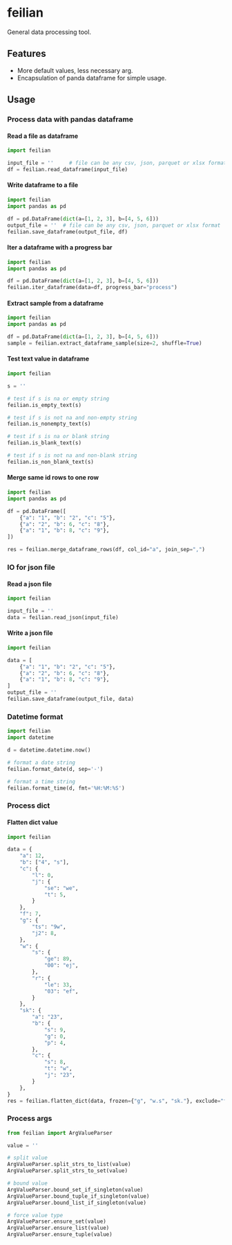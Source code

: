 # feilian

General data processing tool.

## Features

- More default values, less necessary arg.
- Encapsulation of panda dataframe for simple usage.

## Usage

### Process data with pandas dataframe

#### Read a file as dataframe

```python
import feilian

input_file = ''     # file can be any csv, json, parquet or xlsx format
df = feilian.read_dataframe(input_file)
```

#### Write dataframe to a file

```python
import feilian
import pandas as pd

df = pd.DataFrame(dict(a=[1, 2, 3], b=[4, 5, 6]))
output_file = ''  # file can be any csv, json, parquet or xlsx format
feilian.save_dataframe(output_file, df)
```

#### Iter a dataframe with a progress bar

```python
import feilian
import pandas as pd

df = pd.DataFrame(dict(a=[1, 2, 3], b=[4, 5, 6]))
feilian.iter_dataframe(data=df, progress_bar="process")
```

#### Extract sample from a dataframe

```python
import feilian
import pandas as pd

df = pd.DataFrame(dict(a=[1, 2, 3], b=[4, 5, 6]))
sample = feilian.extract_dataframe_sample(size=2, shuffle=True)
```

#### Test text value in dataframe

```python
import feilian

s = ''

# test if s is na or empty string
feilian.is_empty_text(s)

# test if s is not na and non-empty string
feilian.is_nonempty_text(s)

# test if s is na or blank string
feilian.is_blank_text(s)

# test if s is not na and non-blank string
feilian.is_non_blank_text(s)
```

#### Merge same id rows to one row

```python
import feilian
import pandas as pd

df = pd.DataFrame([
    {"a": "1", "b": "2", "c": "5"},
    {"a": "2", "b": 6, "c": "8"},
    {"a": "1", "b": 8, "c": "9"},
])

res = feilian.merge_dataframe_rows(df, col_id="a", join_sep=",")
```

### IO for json file

#### Read a json file

```python
import feilian

input_file = ''
data = feilian.read_json(input_file)
```

#### Write a json file

```python
import feilian

data = [
    {"a": "1", "b": "2", "c": "5"},
    {"a": "2", "b": 6, "c": "8"},
    {"a": "1", "b": 8, "c": "9"},
]
output_file = ''
feilian.save_dataframe(output_file, data)
```

### Datetime format

```python
import feilian
import datetime

d = datetime.datetime.now()

# format a date string
feilian.format_date(d, sep='-')

# format a time string
feilian.format_time(d, fmt='%H:%M:%S')
```

### Process dict

#### Flatten dict value

```python
import feilian

data = {
    "a": 12,
    "b": ["4", "s"],
    "c": {
        "l": 0,
        "j": {
            "se": "we",
            "t": 5,
        }
    },
    "f": 7,
    "g": {
        "ts": "9w",
        "j2": 8,
    },
    "w": {
        "s": {
            "ge": 89,
            "00": "ej",
        },
        "r": {
            "le": 33,
            "03": "ef",
        }
    },
    "sk": {
        "a": "23",
        "b": {
            "s": 9,
            "g": 0,
            "p": 4,
        },
        "c": {
            "s": 8,
            "t": "w",
            "j": "23",
        }
    },
}
res = feilian.flatten_dict(data, frozen={"g", "w.s", "sk."}, exclude="f")
```

### Process args 

```python
from feilian import ArgValueParser

value = ''

# split value
ArgValueParser.split_strs_to_list(value)
ArgValueParser.split_strs_to_set(value)

# bound value
ArgValueParser.bound_set_if_singleton(value)
ArgValueParser.bound_tuple_if_singleton(value)
ArgValueParser.bound_list_if_singleton(value)

# force value type
ArgValueParser.ensure_set(value)
ArgValueParser.ensure_list(value)
ArgValueParser.ensure_tuple(value)
```

